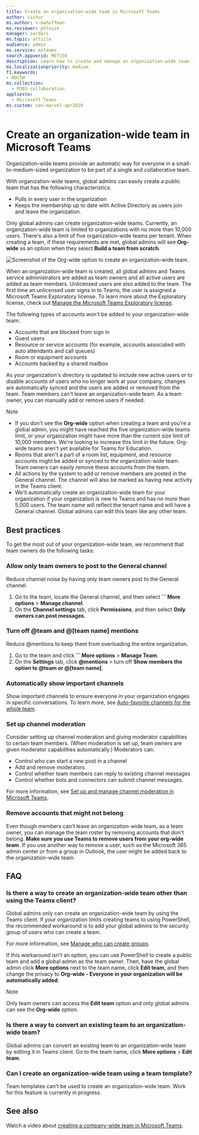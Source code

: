 ```yaml
---
title: Create an organization-wide team in Microsoft Teams
author: cichur
ms.author: v-mahoffman
ms.reviewer: phlouie
manager: serdars
ms.topic: article
audience: admin
ms.service: msteams
search.appverid: MET150
description: Learn how to create and manage an organization-wide team in Teams to provide an automatic way for everyone in a small to medium-sized organization to collaborate.
ms.localizationpriority: medium
f1.keywords:
- NOCSH
ms.collection: 
  - M365-collaboration
appliesto: 
  - Microsoft Teams
ms.custom: seo-marvel-apr2020
---
```


# Create an organization-wide team in Microsoft Teams

Organization-wide teams provide an automatic way for everyone in a small-to-medium-sized organization to be part of a single and collaborative team.

With organization-wide teams, global admins can easily create a public team that has the following characteristics:
- Pulls in every user in the organization 
- Keeps the membership up to date with Active Directory as users join and leave the organization.

Only global admins can create organization-wide teams. Currently, an organization-wide team is limited to organizations with no more than 10,000 users. There's also a limit of five organization-wide teams per tenant. When creating a team, if these requirements are met, global admins will see **Org-wide** as an option when they select **Build a team from scratch**. 

![Screenshot of the Org-wide option to create an organization-wide team.](media/create-org-wide-team.png "Screen shot of the Org-wide option to create an organization-wide team")

When an organization-wide team is created, all global admins and Teams service administrators are added as team owners and all active users are added as team members. Unlicensed users are also added to the team. The first time an unlicensed user signs in to Teams, the user is assigned a Microsoft Teams Exploratory license. To learn more about the Exploratory license, check out [Manage the Microsoft Teams Exploratory license](teams-exploratory.md). 

The following types of accounts won't be added to your organization-wide team:

- Accounts that are blocked from sign in
- Guest users
- Resource or service accounts (for example, accounts associated with auto attendants and call queues)
- Room or equipment accounts
- Accounts backed by a shared mailbox

As your organization's directory is updated to include new active users or to disable accounts of users who no longer work at your company, changes are automatically synced and the users are added or removed from the team. Team members can't leave an organization-wide team. As a team owner, you can manually add or remove users if needed.

> [!NOTE]
> - If you don't see the **Org-wide** option when creating a team and you're a global admin, you might have reached the five organization-wide teams limit, or your organization might have more than the current size limit of 10,000 members. We're looking to increase this limit in the future. Org-wide teams aren't yet available for Teams for Education.
> - Rooms that aren't a part of a room list, equipment, and resource accounts might be added or synced to the organization-wide team. Team owners can easily remove these accounts from the team.
> - All actions by the system to add or remove members are posted in the General channel. The channel will also be marked as having new activity in the Teams client.
> - We'll automatically create an organization-wide team for your organization if your organization is new to Teams and has no more than 5,000 users. The team name will reflect the tenant name and will have a General channel. Global admins can edit this team like any other team.

## Best practices

To get the most out of your organization-wide team, we recommend that team owners do the following tasks:

### Allow only team owners to post to the General channel

Reduce channel noise by having only team owners post to the General channel. 

1. Go to the team, locate the General channel, and then select **˙˙˙ More options** > **Manage channel**. 
2. On the **Channel settings** tab, click **Permissions**, and then select **Only owners can post messages**.

### Turn off @team and @[team name] mentions

Reduce @mentions to keep them from overloading the entire organization. 

1. Go to the team and click **˙˙˙ More options** > **Manage Team**. 
2. On the **Settings** tab, click <strong>@mentions</strong> > turn off **Show members the option to @team or @[team name]**. 

### Automatically show important channels

Show important channels to ensure everyone in your organization engages in specific conversations. To learn more, see [Auto-favorite channels for the whole team](https://support.office.com/article/auto-favorite-channels-for-the-whole-team-a948272c-5aa5-429c-863c-4e1e1cd6b0f6). 

### Set up channel moderation

Consider setting up channel moderation and giving moderator capabilities to certain team members. (When moderation is set up, team owners are given moderator capabilities automatically.) Moderators can:

- Control who can start a new post in a channel
- Add and remove moderators
- Control whether team members can reply to existing channel messages
- Control whether bots and connectors can submit channel messages.

For more information, see [Set up and manage channel moderation in Microsoft Teams](manage-channel-moderation-in-teams.md).

### Remove accounts that might not belong

Even though members can't leave an organization-wide team, as a team owner, you can manage the team roster by removing accounts that don't belong. **Make sure you use Teams to remove users from your org-wide team**. If you use another way to remove a user, such as the Microsoft 365 admin center or from a group in Outlook, the user might be added back to the organization-wide team.

## FAQ

### Is there a way to create an organization-wide team other than using the Teams client?

Global admins only can create an organization-wide team by using the Teams client. If your organization limits creating teams to using PowerShell, the recommended workaround is to add your global admins to the security group of users who can create a team.

For more information, see [Manage who can create groups](/microsoft-365/admin/create-groups/manage-creation-of-groups).

If this workaround isn't an option, you can use PowerShell to create a public team and add a global admin as the team owner. Then, have the global admin click **More options** next to the team name, click **Edit team**, and then change the privacy to **Org-wide - Everyone in your organization will be automatically added**. 

> [!NOTE]
> Only team owners can access the **Edit team** option and only global admins can see the **Org-wide** option.

### Is there a way to convert an existing team to an organization-wide team?

Global admins can convert an existing team to an organization-wide team by editing it in Teams client. Go to the team name, click **More options** > **Edit team**.

### Can I create an organization-wide team using a team template?

Team templates can't be used to create an organization-wide team. Work for this feature is currently in progress. 

## See also

Watch a video about [creating a company-wide team in Microsoft Teams](https://support.office.com/article/037bb27a-bcc9-48fe-8d72-44d9482420a3).
